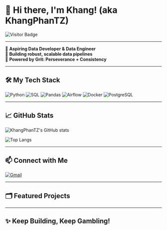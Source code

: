 # 👋 Hi there, I'm Khang! (aka KhangPhanTZ)

![Visitor Badge](https://visitor-badge.laobi.icu/badge?page_id=KhangPhanTZ)

---

🚀 **Aspiring Data Developer & Data Engineer**  
🎯 **Building robust, scalable data pipelines**  
💪 **Powered by Grit: Perseverance + Consistency**

---

## 🛠️ My Tech Stack

![Python](https://img.shields.io/badge/-Python-3776AB?style=flat-square&logo=Python&logoColor=white)
![SQL](https://img.shields.io/badge/-SQL-4479A1?style=flat-square&logo=postgresql&logoColor=white)
![Pandas](https://img.shields.io/badge/-Pandas-150458?style=flat-square&logo=pandas&logoColor=white)
![Airflow](https://img.shields.io/badge/-Apache%20Airflow-017CEE?style=flat-square&logo=apache-airflow&logoColor=white)
![Docker](https://img.shields.io/badge/-Docker-2496ED?style=flat-square&logo=docker&logoColor=white)
![PostgreSQL](https://img.shields.io/badge/-PostgreSQL-336791?style=flat-square&logo=postgresql&logoColor=white)

---

## 📈 GitHub Stats

![KhangPhanTZ's GitHub stats](https://github-readme-stats.vercel.app/api?username=KhangPhanTZ&show_icons=true&theme=default&hide=issues)

![Top Langs](https://github-readme-stats.vercel.app/api/top-langs/?username=KhangPhanTZ&layout=compact)

---

## 📫 Connect with Me

[![Gmail](https://img.shields.io/badge/Gmail-khang.ptv@gmail.com-D14836?style=flat-square&logo=gmail&logoColor=white)](mailto:khangptv@gmail.com)

---

## 🗂️ Featured Projects


---

## ✨ Keep Building, Keep Gambling!  
